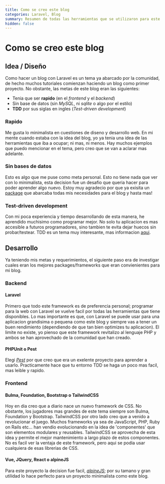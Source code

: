 ```yaml
---
title: Como se creo este blog
categories: Laravel, Blog
summary: Resumen de todas las herramientas que se utilizaron para este blog.
hidden: false
---
```


# Como se creo este blog
## Idea / Diseño
Como hacer un blog con Laravel es un tema ya abarcado por la comunidad, de hecho muchos tutoriales comienzan haciendo un blog como primer proyecto. No obstante, las metas de este blog eran las siguientes:

- Tenia que ser **rapido** (en el *frontend* y el *backend*)
- Sin base de datos (sin *MySQL*, ni *sqlite* o algo por el estilo)
- **TDD** por sus siglas en ingles (*Test-driven development*)

### Rapido
Me gusta lo minimalista en cuestiones de diseno y desarrollo web. En mi mente cuando estaba con la idea del blog, yo ya tenia una idea de las herramientas que iba a ocupar; ni mas, ni menos. Hay muchos ejemplos que puedo mencionar en el tema, pero creo que se van a aclarar mas adelante.

### Sin bases de datos
Esto es algo que me puse como meta personal. Esto no tiene nada que ver con lo minimalista, esta decision fue un desafio que queria hacer para poder aprender algo nuevo. Estoy muy agradecio por que ya exisita un [package](https://github.com/spatie/sheets) que abarcaba todas mis necesidades para el blog y hasta mas!

### Test-driven development
Con mi poca experiencia y tiempo desarrollando de esta manera, he aprendido muchisimo como programar mejor. No solo tu aplicacion es mas accesible a futuros programadores, sino tambien te evita dejar huecos sin probar/testear. TDD es un tema muy interesante, mas informacion [aqui](https://www.ionos.es/digitalguide/paginas-web/desarrollo-web/que-es-el-test-driven-development/).

## Desarrollo
Ya teniendo mis metas y requerimientos, el siguiente paso era de investigar cuales eran los mejores packages/frameworks que eran convienientes para mi blog.

### Backend
#### Laravel
Primero que todo este framework es de preferencia personal; programar para la web con Laravel se vuelve facil por todas las herramientas que tiene disponibles. Lo mas importante es que, con Laravel se puede usar para una aplicacion grandisima o pequena como este blog y siempre vas a tener un buen rendimiento (dependiendo de que tan bien optimizes tu aplicacion). El limite no existe, yo pienso que este framework revitalizo al lenguaje PHP y ambos se han aprovechado de la comunidad que han creado.

#### PHPUnit o Pest
Elegi *[Pest](https://pestphp.com/docs/plugins/laravel/)* por que creo que era un exelente proyecto para aprender a usarlo. Practicamente hace que tu entorno TDD se haga un poco mas facil, mas leible y rapido.

### Frontend
#### Bulma, Foundation, Bootstrap o TailwindCSS
Hoy en dia creo que a diario nace un nuevo framework de CSS. No obstante, los jugadores mas grandes de este tema siempre son Bulma, Foundation y Bootstrap. TailwindCSS por otro lado creo que a venido a revolucionar el juego. Muchos frameworks ya sea de JavaScript, PHP, Ruby on Rails etc... han vendio evolucionando en la idea de 'componentes' que son elementos modulares y reusables. TailwindCSS se aprovecha de esta idea y permite el mejor mantenimiento a largo plazo de estos componentes. No es facil ver la ventaja de este framework, pero aqui se podia usar cualquiera de esas librerias de CSS.

#### Vue, JQuery, React o alpineJS
Para este proyecto la decision fue facil, *[alpineJS](https://alpinejs.dev/)*; por su tamano y gran utilidad lo hace perfecto para un proyecto minimalista como este blog.